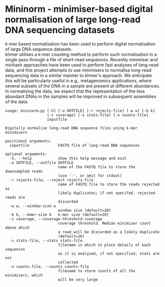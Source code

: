 # Mininorm - minimiser-based digital normalisation of large long-read DNA sequencing datasets

k-mer based normalisation has been used to perform digital normalisation of large DNA sequence datasets.  
khmer utilises a k-mer counting method to perform such normalisation in a single pass through a file of 
short-read sequences.  Recently minimiser and minhash approaches have been used to perform fast analyses 
of long-read data, and this project attempts to use minimisers to normalise long-read sequencing data in 
a similar manner to khmer's approach.  We anticipate this will be particularly useful in e.g., metagenomics
applications, where several subsets of the DNA in a sample are present at different abundances.  In normalising 
the data, we expect that the representation of the less abundant DNAs in the samples will be improved in 
subsequent assemblies of the data.

```
usage: mininorm.py [-h] [-o OUTFILE] [-r rejects-file] [-w w] [-k k]
                   [-c coverage] [-s stats-file] [-n counts-file]
                   inputfile

Digitally normalise long-read DNA sequence files using k-mer minimisers

positional arguments:
  inputfile             FASTQ file of long-read DNA sequences

optional arguments:
  -h, --help            show this help message and exit
  -o OUTFILE, --outfile OUTFILE
                        name of the FASTQ file to store the downsampled reads
                        (use '-', or omit for stdout)
  -r rejects-file, --reject rejects-file
                        name of FASTQ file to store the reads rejected as
                        likely duplicates; if not specifed, rejected reads are
                        discarded
  -w w, --window-size w
                        window size (default=20)
  -k k, --kmer-size k   k-mer size (default=20)
  -c coverage, --coverage-threshold coverage
                        coverage threshold. Median minimiser count above which
                        a read will be discarded as a likely duplicate
                        (default=20)
  -s stats-file, --stats stats-file
                        filename in which to place details of each sequences
                        as it is analysed, if not specified, stats are not
                        collected
  -n counts-file, --counts counts-file
                        filename to store counts of all the minimisers, which
                        will be very large
```
